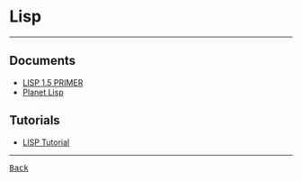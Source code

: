 # Lisp

---

## Documents

- [LISP 1.5 PRIMER](https://www.softwarepreservation.org/projects/LISP/book/Weismann_LISP1.5_Primer_1967.pdf)
- [Planet Lisp](https://planet.lisp.org/)

## Tutorials

- [LISP Tutorial](https://www.tutorialspoint.com/lisp/index.htm)

---

[<kbd> Back </kbd>](./readme.md)
